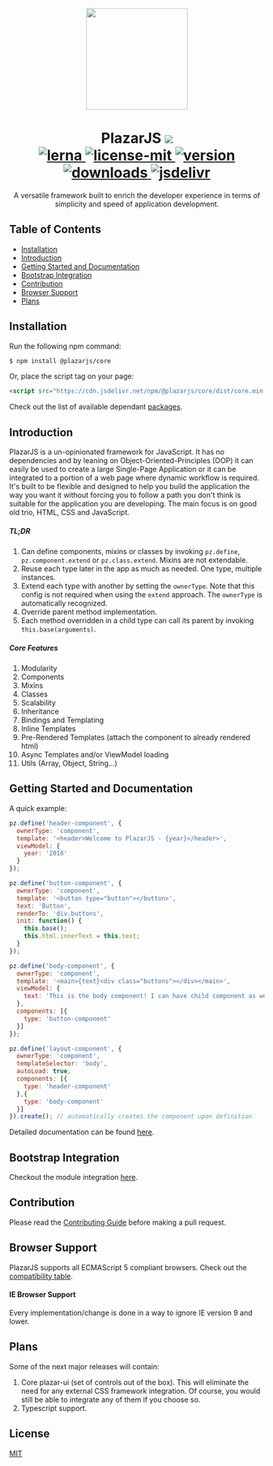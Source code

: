 <p align="center">
  <a href="https://github.com/ProticM/plazar-js">
    <img src="http://www.plazarjs.com/content/images/logo-large.png" width="200" height="200" />
  </a>
  <h1 align="center">
    PlazarJS
  <a href="https://twitter.com/intent/tweet?text=PlazarJS,%20un%2Dopinionated%20framework%20for%20JavaScript%20built%20to%20enrich%20the%20developer%20experience%20in%20terms%20of%20simplicity%20and%20speed%20of%20application%20development&url=https://github.com/ProticM/plazar%2Djs&hashtags=javascript,webdev,webdevelopment">
    <img src="https://img.shields.io/twitter/url/http/shields.io.svg?style=social" />
  </a>
    <br>
    <a href="https://github.com/lerna/lerna">
    <img src="https://img.shields.io/badge/maintained%20with-lerna-cc00ff.svg" alt="lerna" />
    </a>
    <a href="https://www.npmjs.com/package/@plazarjs/core">
    <img src="https://img.shields.io/badge/License-MIT-brightgreen.svg" alt="license-mit" />
    </a>
    <a href="https://www.npmjs.com/package/@plazarjs/core">
    <img src="https://img.shields.io/npm/v/@plazarjs/core.svg?style=flat" alt="version" />
    </a>
    <a href="https://www.npmjs.com/package/@plazarjs/core">
    <img src="https://img.shields.io/npm/dt/@plazarjs/core.svg" alt="downloads" />
    </a>
    <a href="https://www.jsdelivr.com/package/npm/@plazarjs/core">
    <img src="https://data.jsdelivr.com/v1/package/npm/@plazarjs/core/badge?style=rounded" alt="jsdelivr" />
    </a>
  </h1>

  <p align="center">
A versatile framework built to enrich the developer experience in terms of simplicity and speed of application development.
</p>
</p>

## Table of Contents

- [Installation](#installation)
- [Introduction](#introduction)
- [Getting Started and Documentation](#getting-started-and-documentation)
- [Bootstrap Integration](#bootstrap-integration)
- [Contribution](#contribution)
- [Browser Support](#browser-support)
- [Plans](#plans)

## Installation

Run the following npm command:
```bash
$ npm install @plazarjs/core
```
Or, place the script tag on your page:
```html
<script src="https://cdn.jsdelivr.net/npm/@plazarjs/core/dist/core.min.js"></script>
```
Check out the list of available dependant <a href="https://github.com/ProticM/plazar-js/blob/master/PACKAGES.md">packages</a>.

## Introduction

PlazarJS is a un-opinionated framework for JavaScript. It has no dependencies and by leaning on Object-Oriented-Principles (OOP) it can easily be used to create a large Single-Page Application or it can be integrated to a portion of a web page where dynamic workflow is required. It's built to be flexible and designed to help you build the application the way you want it without forcing you to follow a path you don't think is suitable for the application you are developing. The main focus is on good old trio, HTML, CSS and JavaScript.

##### TL;DR

1. Can define components, mixins or classes by invoking `pz.define`, `pz.component.extend` or `pz.class.extend`. Mixins are not extendable.
2. Reuse each type later in the app as much as needed. One type, multiple instances.
3. Extend each type with another by setting the `ownerType`. Note that this config is not required when using the `extend` approach. The `ownerType` is automatically recognized.
4. Override parent method implementation.
5. Each method overridden in a child type can call its parent by invoking `this.base(arguments)`.

##### Core Features

1. Modularity
2. Components
3. Mixins
4. Classes
5. Scalability
6. Inheritance
7. Bindings and Templating
8. Inline Templates
9. Pre-Rendered Templates (attach the component to already rendered html)
10. Async Templates and/or ViewModel loading
11. Utils (Array, Object, String...)

## Getting Started and Documentation

A quick example:

```javascript
pz.define('header-component', {
  ownerType: 'component',
  template: '<header>Welcome to PlazarJS - {year}</header>',
  viewModel: {
    year: '2018'
  }
});

pz.define('button-component', {
  ownerType: 'component',
  template: '<button type="button"></button>',
  text: 'Button',
  renderTo: 'div.buttons',
  init: function() {
    this.base();
    this.html.innerText = this.text;
  }
});

pz.define('body-component', {
  ownerType: 'component',
  template: '<main>{text}<div class="buttons"></div></main>',
  viewModel: {
    text: 'This is the body component! I can have child component as well. Like the button bellow:'
  },
  components: [{
    type: 'button-component'
  }]
});

pz.define('layout-component', {
  ownerType: 'component',
  templateSelector: 'body',
  autoLoad: true,
  components: [{
    type: 'header-component'
  },{
    type: 'body-component'
  }]
}).create(); // automatically creates the component upon definition
```

Detailed documentation can be found <a href="http://www.plazarjs.com">here</a>.

## Bootstrap Integration

Checkout the module integration <a href="https://github.com/ProticM/plazar-js/tree/master/packages/bootstrap-ui">here</a>.

## Contribution

Please read the <a href="https://github.com/ProticM/plazar-js/blob/master/CONTRIBUTING.md">Contributing Guide</a> before making a pull request.

## Browser Support

PlazarJS supports all ECMAScript 5 compliant browsers. Check out the <a href="http://kangax.github.io/compat-table/es5/">compatibility table</a>.

#### IE Browser Support

Every implementation/change is done in a way to ignore IE version 9 and lower.

## Plans

Some of the next major releases will contain:

1. Core plazar-ui (set of controls out of the box). This will eliminate the need for any external CSS framework integration. Of course, you would still be able to integrate any of them if you choose so.
2. Typescript support.

## License

<a href="https://github.com/ProticM/plazar-js/blob/master/LICENSE">MIT</a>
